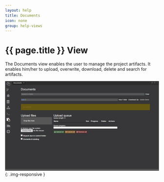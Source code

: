 ```yaml
---
layout: help
title: Documents
icon: none
group: help-views
---
```


{{ page.title }} View
===

The Documents view enables the user to manage the project artifacts. It enables him/her to upload, overwrite, download, delete and search for artifacts.

![Documents view](images/ide_view_documents.png){: .img-responsive }


